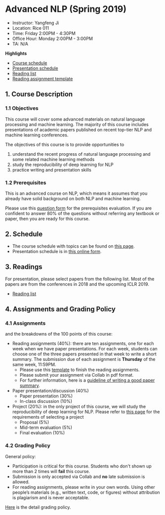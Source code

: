 # Advanced NLP (Spring 2019)

- Instructor: Yangfeng Ji
- Location: Rice 011
- Time: Friday 2:00PM - 4:30PM
- Office Hour: Monday 2:00PM - 3:00PM
- TA: N/A

**Highlights**

- [Course schedule](files/schedule.md)
- [Presentation schedule](https://docs.google.com/spreadsheets/d/1IJZFfohVO4Rvt9XhhCjVgA5IXvHEcSki4sdy2AobiqQ/edit#gid=0)
- [Reading list](files/reading-list.md)
- [Reading assignment template](template/reading-assignment-template.tex)

## 1. Course Description

### 1.1 Objectives

This course will cover some advanced materials on natural language processing and machine learning. The majority of this course includes presentations of academic papers published on recent top-tier NLP and machine learning conferences.

The objectives of this course is to provide opportunities to

1. understand the recent progress of natural language processing and some related machine learning methods
2. study the reproducibility of deep learning for NLP
3. practice writing and presentation skills

### 1.2 Prerequisites

This is an advanced course on NLP, which means it assumes that you already have solid background on both NLP and machine learning. 

Please use this [question form](files/question.md) for the prerequisites evaluation. If you are confident to answer 80% of the questions without referring any textbook or paper, then you are ready for this course.

## 2. Schedule

- The course schedule with topics can be found on [this page](files/schedule.md). 
- Presentation schedule is in [this online form](https://docs.google.com/spreadsheets/d/1IJZFfohVO4Rvt9XhhCjVgA5IXvHEcSki4sdy2AobiqQ/edit#gid=0).

## 3. Readings

For presentation, please select papers from the following list. Most of the papers are from the conferences in 2018 and the upcoming ICLR 2019.

- [Reading list](files/reading-list.md)

## 4. Assignments and Grading Policy

### 4.1 Assignments

and the breakdowns of the 100 points of this course:

- Reading assignments (40%): there are ten assignments, one for each week when we have paper presentations. For each week, students can choose one of the three papers presented in that week to write a short summary. The submission due of each assignment is **Thursday** of the same week, 11:59PM. 
	- Please use this [template](files/reading-assignment-template.tex) to finish the reading assignments.
	- Please submit your assignment via Collab in pdf format.
	- For further information, here is a [guideline of writing a good paper summary](http://web2.uconn.edu/ahking/How_to_Summarize_a_Research_Article.pdf).
- Paper presentation/discussion (40%)
	- Paper presentation (30%)
	- In-class discussion (10%)
- Project (20%): in the only project of this course, we will study the reproducibility of deep learning for NLP. Please refer to [this page](files/project.md) for the requirements of selecting a project
	- Proposal (5%)
	- Mid-term evaluation (5%)
	- Final evaluation (10%)

### 4.2 Grading Policy

General policy:

- Participation is critical for this course. Students who don't shown up more than 2 times will **fail** this course.
- Submission is only accepted via Collab and **no** late submission is allowed.
- For reading assignments, please write in your own words. Using other people’s materials (e.g., written text, code, or figures) without attribution is plagiarism and is never acceptable.

[Here](files/grade.md) is the detail grading policy.

